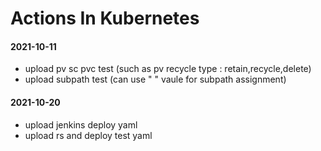 # Actions In Kubernetes

#### 2021-10-11
- upload pv sc pvc test (such as pv recycle type : retain,recycle,delete)
- upload subpath test (can use " " vaule for subpath assignment)

#### 2021-10-20
- upload jenkins deploy yaml 
- upload rs and deploy test yaml
  